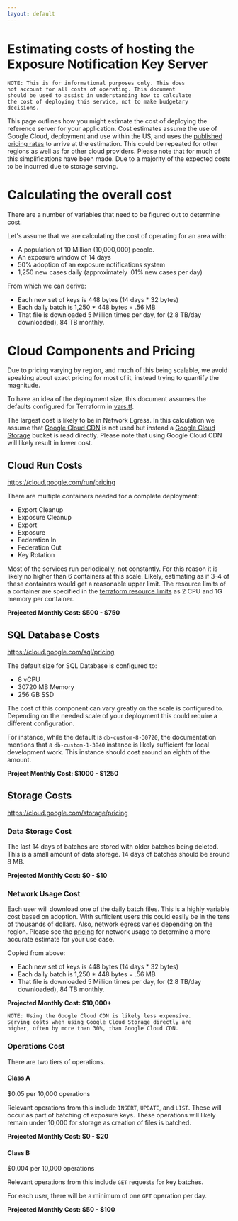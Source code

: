 ```yaml
---
layout: default
---
```

# Estimating costs of hosting the Exposure Notification Key Server

    NOTE: This is for informational purposes only. This does
    not account for all costs of operating. This document
    should be used to assist in understanding how to calculate
    the cost of deploying this service, not to make budgetary
    decisions.

This page outlines how you might estimate the cost of deploying the reference
server for your application. Cost estimates assume the use of Google Cloud,
deployment and use within the US, and uses the
[published pricing rates](https://cloud.google.com/pricing) to arrive at the
estimation. This could be repeated for other regions as well as for other
cloud providers. Please note that for much of this simplifications have been
made. Due to a majority of the expected costs to be incurred due to storage
serving.

# Calculating the overall cost
There are a number of variables that need to be figured out to determine cost.

Let's assume that we are calculating the cost of operating for an area with:

* A population of 10 Million (10,000,000) people.
* An exposure window of 14 days
* 50% adoption of an exposure notifications system
* 1,250 new cases daily (approximately .01% new cases per day)

From which we can derive:
* Each new set of keys is 448 bytes (14 days * 32 bytes)
* Each daily batch is 1,250 * 448 bytes = .56 MB
* That file is downloaded 5 Million times per day, for (2.8 TB/day downloaded),
  84 TB monthly.

# Cloud Components and Pricing
Due to pricing varying by region, and much of this being scalable, we avoid
speaking about exact pricing for most of it, instead trying to quantify the
magnitude.

To have an idea of the deployment size, this document assumes the defaults
configured for Terraform in
[vars.tf](https://github.com/google/exposure-notifications-server/blob/main/terraform/vars.tf).

The largest cost is likely to be in Network Egress. In this calculation we
assume that [Google Cloud CDN](https://cloud.google.com/cdn) is not used but
instead a [Google Cloud Storage](https://cloud.google.com/storage) bucket is
read directly. Please note that using Google Cloud CDN will likely result in
lower cost.

## Cloud Run Costs
https://cloud.google.com/run/pricing

There are multiple containers needed for a complete deployment:

* Export Cleanup
* Exposure Cleanup
* Export
* Exposure
* Federation In
* Federation Out
* Key Rotation

Most of the services run periodically, not constantly. For this reason it is
likely no higher than 6 containers at this scale. Likely, estimating as if 3-4
of these containers would get a reasonable upper limit. The resource limits of
a container are specified in the
[terraform resource limits](https://github.com/google/exposure-notifications-server/blob/main/terraform/service_federationin.tf#L63)
as 2 CPU and 1G memory per container.

**Projected Monthly Cost: $500 - $750**

## SQL Database Costs
https://cloud.google.com/sql/pricing

The default size for SQL Database is configured to:
* 8 vCPU
* 30720 MB Memory
* 256 GB SSD

The cost of this component can vary greatly on the scale is configured to.
Depending on the needed scale of your deployment this could require a different
configuration.

For instance, while the default is `db-custom-8-30720`, the documentation
mentions that a `db-custom-1-3840` instance is likely sufficient for local
development work. This instance should cost around an eighth of the amount.

**Project Monthly Cost: $1000 - $1250**

## Storage Costs
https://cloud.google.com/storage/pricing

### Data Storage Cost
The last 14 days of batches are stored with older batches being deleted. This
is a small amount of data storage. 14 days of batches should be around 8 MB.

**Projected Monthly Cost: $0 - $10**

### Network Usage Cost
Each user will download one of the daily batch files. This is a highly variable
cost based on adoption. With sufficient users this could easily be in the tens
of thousands of dollars. Also, network egress varies depending on the region.
Please see the [pricing](https://cloud.google.com/storage/pricing#network-egress)
for network usage to determine a more accurate estimate for your use case.

Copied from above:
* Each new set of keys is 448 bytes (14 days * 32 bytes)
* Each daily batch is 1,250 * 448 bytes = .56 MB
* That file is downloaded 5 Million times per day, for (2.8 TB/day downloaded),
  84 TB monthly.

**Projected Monthly Cost: $10,000+**

    NOTE: Using the Google Cloud CDN is likely less expensive.
    Serving costs when using Google Cloud Storage directly are
    higher, often by more than 30%, than Google Cloud CDN.

### Operations Cost
There are two tiers of operations.

#### Class A
$0.05 per 10,000 operations

Relevant operations from this include `INSERT`, `UPDATE`, and `LIST`. These
will occur as part of batching of exposure keys. These operations will likely
remain under 10,000 for storage as creation of files is batched.

**Projected Monthly Cost: $0 - $20**

#### Class B
$0.004 per 10,000 operations

Relevant operations from this include `GET` requests for key batches.

For each user, there will be a minimum of one `GET` operation per day.

**Projected Monthly Cost: $50 - $100**
